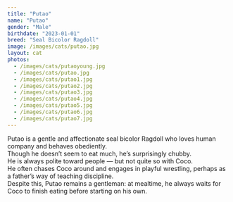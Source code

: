 ```yaml
---
title: "Putao"
name: "Putao"
gender: "Male"
birthdate: "2023-01-01"
breed: "Seal Bicolor Ragdoll"
image: /images/cats/putao.jpg
layout: cat
photos:
  - /images/cats/putaoyoung.jpg
  - /images/cats/putao.jpg
  - /images/cats/putao1.jpg
  - /images/cats/putao2.jpg
  - /images/cats/putao3.jpg
  - /images/cats/putao4.jpg
  - /images/cats/putao5.jpg
  - /images/cats/putao6.jpg
  - /images/cats/putao7.jpg
---
```


Putao is a gentle and affectionate seal bicolor Ragdoll who loves human company and behaves obediently.  
Though he doesn’t seem to eat much, he’s surprisingly chubby.  
He is always polite toward people — but not quite so with Coco.  
He often chases Coco around and engages in playful wrestling, perhaps as a father’s way of teaching discipline.  
Despite this, Putao remains a gentleman: at mealtime, he always waits for Coco to finish eating before starting on his own.
